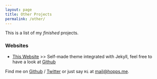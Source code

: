 ```yaml
---
layout: page
title: Other Projects
permalink: /other/
---
```


This is a list of my *finished* projects.

### Websites

* [This Website][hopps] >> Self-made theme integrated with Jekyll, feel free to have a look at [Github][github-website]

Find me on [Github][github] / [Twitter][Twitter] or just say `Hi` at 
[mail@hopps.me](mailto:mail@hopps.me).

[hopps]: https://hopps.me
[github]: https://github.com/devhopps
[twitter]: https://twitter.com/dev_hopps
[github-website]: https://github.com/DevHopps/website
